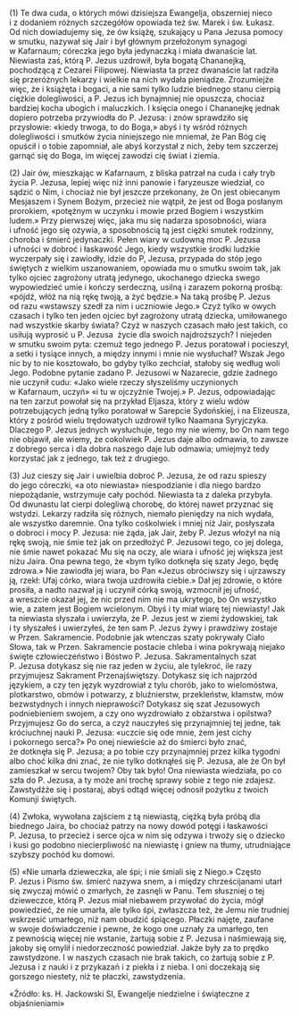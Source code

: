 
\(1\) Te dwa cuda, o których mówi dzisiejsza Ewangelja, obszerniej nieco
i z dodaniem różnych szczegółów opowiada też św. Marek i św. Łukasz.
Od nich dowiadujemy się, że ów książę, szukający u Pana Jezusa pomocy
w smutku, nazywał się Jair i był głównym przełożonym synagogi
w Kafarnaum; córeczka jego była jedynaczką i miała dwanaście lat.
Niewiasta zaś, którą P. Jezus uzdrowił, była bogatą Chananejką,
pochodzącą z Cezarei Filipowej. Niewiasta ta przez dwanaście lat radziła
się przeróżnych lekarzy i wielkie na nich wydała pieniądze. Zrozumiejże
więc, że i książęta i bogaci, a nie sami tylko ludzie biednego stanu
cierpią ciężkie dolegliwości, a P. Jezus ich bynajmniej nie opuszcza,
chociaż bardziej kocha ubogich i maluczkich. I księcia onego
i Chananejkę jednak dopiero potrzeba przywiodła do P. Jezusa: i znów
sprawdziło się przysłowie: «kiedy trwoga, to do Boga,» abyś i ty wśród
różnych dolegliwości i smutków życia niniejszego nie mniemał, że Pan Bóg
cię opuścił i o tobie zapomniał, ale abyś korzystał z nich, żeby tem
szczerzej garnąć się do Boga, im więcej zawodzi cię świat i ziemia.

\(2\) Jair ów, mieszkając w Kafarnaum, z bliska patrzał na cuda i cały
tryb życia P. Jezusa, lepiej więc niż inni panowie i faryzeusze
wiedział, co sądzić o Nim, i chociaż nie był jeszcze przekonany, że On
jest obiecanym Mesjaszem i Synem Bożym, przecież nie wątpił, że jest
od Boga posłanym prorokiem, «potężnym w uczynku i mowie przed Bogiem
i wszystkim ludem.» Przy pierwszej więc, jaka mu się nadarza
sposobności, wiara i ufność jego się ożywia, a sposobnością tą jest
ciężki smutek rodzinny, choroba i śmierć jedynaczki. Pełen wiary
w cudowną moc P. Jezusa i ufności w dobroć i łaskawość Jego, kiedy
wszystkie środki ludzkie wyczerpały się i zawiodły, idzie do P, Jezusa,
przypada do stóp jego świętych z wielkim uszanowaniem, opowiada mu
o smutku swoim tak, jak tylko ojciec zagrożony utratą jedynego,
ukochanego dziecka swego wypowiedzieć umie i kończy serdeczną, usilną
i zarazem pokorną prośbą: «pójdź, włóż na nią rękę twoją, a żyć będzie.»
Na taką prośbę P. Jezus od razu «wstawszy szedł za nim i uczniowie
Jego.» Czyż tylko w owych czasach i tylko ten jeden ojciec był zagrożony
utratą dziecka, umiłowanego nad wszystkie skarby świata? Czyż w naszych
czasach mało jest takich, co usiłują wyprosić u P. Jezusa  życie dla
swoich najdroższych? I niejeden w smutku swoim pyta: czemuż tego jednego
P. Jezus poratował i pocieszył, a setki i tysiące innych, a między
innymi i mnie nie wysłuchał? Wszak Jego nic by to nie kosztowało, bo
gdyby tylko zechciał, stałoby się według woli Jego. Podobne pytanie
zadano P. Jezusowi w Nazarecie, gdzie żadnego nie uczynił cudu: «Jako
wiele rzeczy słyszeliśmy uczynionych w Kafarnaum, uczyń» «i tu
w ojczyźnie Twojej.» P. Jezus, odpowiadając na ten zarzut powołał się
na przykład Eljasza, który z wielu wdów potrzebujących jedną tylko
poratował w Sarepcie Sydońskiej, i na Elizeusza, który z pośród wielu
trędowatych uzdrowił tylko Naamana Syryjczyka. Dlaczego P. Jezus jednych
wysłuchuje, tego my nie wiemy, bo On nam tego nie objawił, ale wiemy,
że cokolwiek P. Jezus daje albo odmawia, to zawsze z dobrego serca i dla
dobra naszego daje lub odmawia; umiejmyż tedy korzystać jak z jednego,
tak też z drugiego.

\(3\) Już cieszy się Jair i uwielbia dobroć P. Jezusa, że od razu
spieszy do jego córeczki, «a oto niewiasta» niespodzianie i dla niego
bardzo niepożądanie, wstrzymuje cały pochód. Niewiasta ta z daleka
przybyła. Od dwunastu lat cierpi dolegliwą chorobę, do której nawet
przyznać się wstydzi. Lekarzy radziła się różnych, niemało pieniędzy
na nich wydała, ale wszystko daremnie. Ona tylko cośkolwiek i mniej niż
Jair, posłyszała o dobroci i mocy P. Jezusa: nie żąda, jak Jair, żeby P.
Jezus włożył na nią rękę swoją, nie śmie też jak on przedłożyć
P. Jezusowi tego, co jej dolega, nie śmie nawet pokazać Mu się na oczy,
ale wiara i ufność jej większa jest niżu Jaira. Ona pewna tego,
że «bym tylko dotknęła się szaty Jego, będę zdrowa.» Nie zawiodła jej
wiara, bo Pan «Jezus obróciwszy się i ujrzawszy ją, rzekł: Ufaj córko,
wiara twoja uzdrowiła ciebie.» Dał jej zdrowie, o które prosiła, a nadto
nazwał ją i uczynił córką swoją, wzmocnił jej ufność, a wreszcie okazał
jej, że nic przed nim nie ma ukrytego, bo On wszystko wie, a zatem jest
Bogiem wcielonym. Obyś i ty miał wiarę tej niewiasty! Jak ta niewiasta
słyszała i uwierzyła, że P. Jezus jest w ziemi żydowskiej, tak i ty
słyszałeś i uwierzyłeś, że ten sam P. Jezus żywy i prawdziwy zostaje
w Przen. Sakramencie. Podobnie jak wtenczas szaty pokrywały Ciało Słowa,
tak w Przen. Sakramencie postacie chleba i wina pokrywają niejako święte
człowieczeństwo i Bóstwo P. Jezusa. Sakramentalnych szat P. Jezusa
dotykasz się nie raz jeden w życiu, ale tylekroć, ile razy przyjmujesz
Sakrament Przenajświętszy. Dotykasz się ich najprzód językiem, a czy ten
język wyzdrowiał z tylu chorób, jako to wielomóstwa, plotkarstwo, obmów
i potwarzy, z bluźnierstw, przekleństw, kłamstw, mów bezwstydnych
i innych nieprawości? Dotykasz się szat Jezusowych podniebieniem swojem,
a czy ono wyzdrowiało z obżarstwa i opilstwa? Przyjmujesz Go do serca,
a czyż nauczyłeś się przynajmniej tej jedne, tak króciuchnej nauki
P. Jezusa: «uczcie się ode mnie, żem jest cichy i pokornego serca?»
Po onej niewieście aż do śmierci było znać, że dotknęła się P. Jezusa;
a po tobie czy przynajmniej przez kilka tygodni albo choć kilka dni
znać, że nie tylko dotknąłeś się P. Jezusa, ale że On był zamieszkał
w sercu twojem? Oby tak było! Ona niewiasta wiedziała, po co szła do P.
Jezusa, a ty może ani trochę sprawy sobie z tego nie zdajesz. Zawstydźże
się i postaraj, abyś odtąd więcej odnosił pożytku z twoich Komunji
świętych.

\(4\) Zwłoka, wywołana zajściem z tą niewiastą, ciężką była próbą dla
biednego Jaira, bo chociaż patrzy na nowy dowód potęgi i łaskawości
P. Jezusa, to przecież i serce ojca w nim się odzywa i trwoży się
o dziecko i kusi go podobno niecierpliwość na niewiastę i gniew
na tłumy, utrudniające szybszy pochód ku domowi.

\(5\) «Nie umarła dzieweczka, ale śpi; i nie śmiali się z Niego.» Często
P. Jezus i Pismo św. śmierć nazywa snem, a i między chrześcijanami utarł
się zwyczaj mówić o zmarłych, że zasnęli w Panu. Tem słuszniej o tej
dzieweczce, którą P. Jezus miał niebawem przywołać do życia, mógł
powiedzieć, że nie umarła, ale tylko śpi, zwłaszcza też, że Jemu nie
trudniej wskrzesić umarłego, niż nam obudzić śpiącego. Płaczki najęte,
zaufane w swoje doświadczenie i pewne, że kogo one uznały za umarłego,
ten z pewnością więcej nie wstanie, żartują sobie z P. Jezusa
i naśmiewają się, jakoby się omylił i niedorzeczność powiedział. Jakże
były za to prędko zawstydzone. I w naszych czasach nie brak takich, co
żartują sobie z P. Jezusa i z nauki i z przykazań i z piekła i z nieba.
I oni doczekają się gorszego niestety, niż te płaczki, zawstydzenia.

«Źródło: ks. H. Jackowski SI, Ewangelje niedzielne i świąteczne z objaśnieniami»

